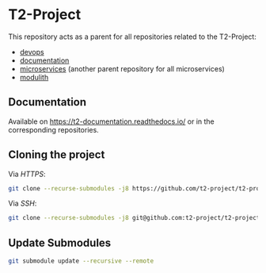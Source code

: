 # T2-Project

This repository acts as a parent for all repositories related to the T2-Project:
- [devops](./devops/)
- [documentation](./documentation/)
- [microservices](./microservices/) (another parent repository for all microservices)
- [modulith](./modulith/)

## Documentation

Available on https://t2-documentation.readthedocs.io/ or in the corresponding repositories.

## Cloning the project

Via _HTTPS_:
```bash
git clone --recurse-submodules -j8 https://github.com/t2-project/t2-project.git
```

Via _SSH_:
```bash
git clone --recurse-submodules -j8 git@github.com:t2-project/t2-project.git
```

## Update Submodules

```bash
git submodule update --recursive --remote
```
